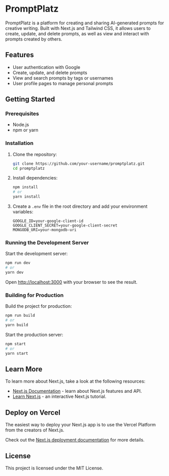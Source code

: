 # PromptPlatz

PromptPlatz is a platform for creating and sharing AI-generated prompts for creative writing. Built with Next.js and Tailwind CSS, it allows users to create, update, and delete prompts, as well as view and interact with prompts created by others.

## Features

- User authentication with Google
- Create, update, and delete prompts
- View and search prompts by tags or usernames
- User profile pages to manage personal prompts

## Getting Started

### Prerequisites

- Node.js
- npm or yarn

### Installation

1. Clone the repository:
    ```bash
    git clone https://github.com/your-username/promptplatz.git
    cd promptplatz
    ```
2. Install dependencies:
    ```bash
    npm install
    # or
    yarn install
    ```
3. Create a `.env` file in the root directory and add your environment variables:
    ```env
    GOOGLE_ID=your-google-client-id
    GOOGLE_CLIENT_SECRET=your-google-client-secret
    MONGODB_URI=your-mongodb-uri
    ```

### Running the Development Server

Start the development server:
```bash
npm run dev
# or
yarn dev
```

Open [http://localhost:3000](http://localhost:3000) with your browser to see the result.

### Building for Production

Build the project for production:
```bash
npm run build
# or
yarn build
```

Start the production server:
```bash
npm start
# or
yarn start
```

## Learn More

To learn more about Next.js, take a look at the following resources:

- [Next.js Documentation](https://nextjs.org/docs) - learn about Next.js features and API.
- [Learn Next.js](https://nextjs.org/learn) - an interactive Next.js tutorial.

## Deploy on Vercel

The easiest way to deploy your Next.js app is to use the Vercel Platform from the creators of Next.js.

Check out the [Next.js deployment documentation](https://nextjs.org/docs/deployment) for more details.

## License

This project is licensed under the MIT License.